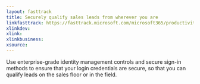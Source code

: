```yaml
---
layout: fasttrack
title: Securely qualify sales leads from wherever you are
linkfasttrack: https://fasttrack.microsoft.com/microsoft365/productivitylibrary/Securely-qualify-sales-leads-from-wherever-you-are 
xlinkdev: 
xlink: 
xlinkbusiness: 
xsource: 
---
```

Use enterprise-grade identity management controls and secure sign-in methods to ensure that your login credentials are secure, so that you can qualify leads on the sales floor or in the field.